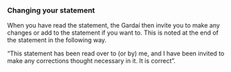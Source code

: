 ###  **Changing your statement**

When you have read the statement, the Gardaí then invite you to make any
changes or add to the statement if you want to. This is noted at the end of
the statement in the following way.

“This statement has been read over to (or by) me, and I have been invited to
make any corrections thought necessary in it. It is correct”.
